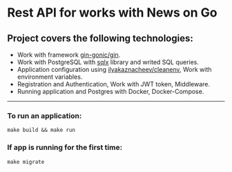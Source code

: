 # Rest API for works with News on Go

## Project covers the following technologies:
- Work with framework <a href="https://github.com/gin-gonic/gin">gin-gonic/gin</a>.
- Work with PostgreSQL with <a href="https://github.com/jmoiron/sqlx">sqlx</a> library and writed SQL queries.
- Application configuration using <a href="https://github.com/ilyakaznacheev/cleanenv">ilyakaznacheev/cleanenv</a>, Work with environment variables.
- Registration and Authentication, Work with JWT token, Middleware.
- Running application and Postgres with Docker, Docker-Compose.

---
### To run an application:
```
make build && make run
```
### If app is running for the first time:
```
make migrate
```

